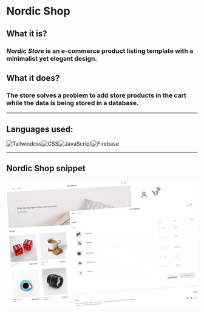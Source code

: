 <!--Heading -->
# **Nordic Shop**

<!--About web application -->
## What it is?

### _Nordic Store_ is an e-commerce product listing template with a minimalist yet elegant design.

## What it does?

### The store solves a problem to add store products in the cart while the data is being stored in a database.

***
<!--Technolgies -->
## **Languages used:**

<img alt="Tailwindcss" align="left" src="https://img.shields.io/badge/tailwindcss-%2338B2AC.svg?style=for-the-badge&logo=tailwind-css&logoColor=white" />
<img alt="CSS" align="left" src="https://img.shields.io/badge/css3-%231572B6.svg?style=for-the-badge&logo=css3&logoColor=white" />
<img alt="JavaScript" align="left" src="https://img.shields.io/badge/javascript-%23323330.svg?style=for-the-badge&logo=javascript&logoColor=%23F7DF1E" />
<img alt="Firebase" src="https://img.shields.io/badge/Firebase-039BE5?style=for-the-badge&logo=Firebase&logoColor=white" />

---
<!--Screenshot -->
## **Nordic Shop snippet**
![Pic](./Cart.png)
